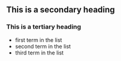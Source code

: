 ## This is a secondary heading
### This is a tertiary heading

* first term in the list
* second term in the list
* third term in the list
